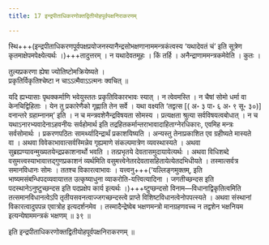 ```yaml
---
title: 17 इन्द्रपीताधिकरणोक्तद्वितीयोहपूर्वपक्षनिराकरणम्

---
```


स्थि+++(इन्द्रपीताधिकरणपूर्वपक्षप्रयोजनस्यानैन्द्रसोभक्षणानाममन्त्रकंत्वस्य ‘यथादेवतं चं’ इति सूत्रेण कृतमाक्षेपमपेक्ष्येत्यर्थः ।)+++तादुत्तरम् । न यथादेवतमूहः । किं तर्हि । अनैन्द्राणाममन्त्रकमेवेति । कुतः ।

तुल्यप्रकरणा ह्येषा ज्योतिष्टोमक्रियेष्यते ।  
प्रकृतिर्विकृतिश्चेष्टा न चाऽऽत्मैवाऽऽत्मनः क्वचित् ॥  


यदि ह्यभ्यासाः पृथक्कर्माणि भवेयुस्ततः प्रकृतिविकारभावः स्यात् । न त्वेवमस्ति । न चैषां सोमो धर्मा वा केनचिद्विहिताः । येन तु प्रकारेणैको गृह्णाति तेन सर्वे । यथा वक्ष्यति ‘तद्वत्स \[( अ॰ ३ पा॰ ६ अ॰ ९ सू॰ ३०)\] वनान्तरे ग्रहाम्नानम्’ इति । न च मन्त्रवशेनैन्द्रविषयता सोमस्य । प्रत्यक्षता श्रुत्या सर्वविषयत्वबोधात् । न च यथाऽनारभ्यवादेनाऽहवनीयः सर्वहोमार्थ इति तद्रहितकर्मान्तराभावादाहिताग्नेरधिकारः, एवमिह मन्त्रः सर्वसोमार्थः । प्रकरणपठितः सामर्थ्यादिन्द्रार्थं प्रकाशयिष्यति । अन्यस्तु तेनाप्रकाशित एव ग्रहीष्यते मास्यते वा । अथवा विवेकाभावात्सर्वस्मिन्नेव गृह्यमाणे संकल्पमात्रेण व्यवस्थास्यते । अथवा सुब्रह्यण्यावन्मुख्यतयेन्द्रप्रकाशनार्थो भवति । तत्प्रभृतये देवतासमुदायायेत्यर्थः । अथवा विधिशब्दे वसुमत्त्वस्याभावात्तद्गुणप्रकाशनं व्यर्थमिति वसुमत्त्वेनेतरदेवतासहितायेत्येतदभिधीयते । तस्मात्सर्वत्र समानविधानः सोमः । ततश्च विकारत्वाभावः । यत्त्वनु+++(‘यल्लिङ्गमुक्तम्, इति भाष्यमसंबन्धिपदव्यवायात्तत उत्कृष्याधुना व्याकरोति-यत्त्वित्यादिना । जगतीच्छन्दस इति पदस्थानेऽनुष्टुच्छन्दस इति पदप्रक्षेप कार्य इत्यर्थः ।)+++ष्टुप्छन्दसो विनाम—विधानाद्विकृतित्वमिति तत्समानविधानत्वेऽपि तृतीयसवनत्वाज्जगच्छन्दस्त्वे प्राप्ते विशिष्टविधानत्वेनोपपत्स्यते । अथवा संस्थानां विकारत्वादुपपन्न एवात्रोह इत्यदर्शनमेव । तस्मादैन्द्रेष्वेब भक्षणमन्त्रो मानग्रहणवच्च न तद्वशेन भक्षनियम इत्यन्येषाममन्त्रकं भक्षणम् ॥ ३९ ॥

इति इन्द्रपीताधिकरणोक्तद्वितीयोहपूर्वपक्षनिराकरणम् ॥
